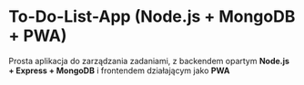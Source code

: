 # To-Do-List-App (Node.js + MongoDB + PWA)

Prosta aplikacja do zarządzania zadaniami, z backendem opartym **Node.js + Express + MongoDB** i frontendem działającym jako **PWA** 


